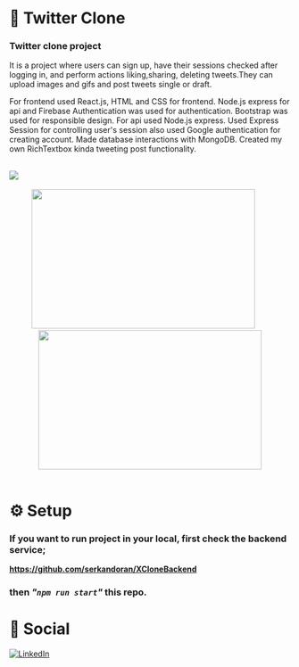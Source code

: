 
# 📒 Twitter Clone
### Twitter clone project


It is a project where users can sign up, have their sessions checked after logging in, and perform actions liking,sharing, deleting tweets.They can upload images and gifs and post tweets single or draft.

For frontend used React.js, HTML and CSS for frontend. Node.js express for api and Firebase Authentication was used for authentication. Bootstrap was used for responsible design.
For api used Node.js express. Used Express Session for controlling user's session also used Google authentication for creating account. Made database interactions with MongoDB.
Created my own RichTextbox kinda tweeting post functionality.

<br>

<div>
   <img src="https://res.cloudinary.com/drzvwj9n9/image/upload/v1727535694/genell_nl9xa2.png"/>
</div>

<br>

<div align="center" style="gap: 20px;">
   <img src="https://res.cloudinary.com/drzvwj9n9/image/upload/v1727525477/gif_qsedre.gif" width="400" height="250" />
   &nbsp;
   &nbsp;
   &nbsp;
   <img src="https://res.cloudinary.com/drzvwj9n9/image/upload/v1727527287/rtbgif_yvjx07.gif" width="400" height="250" />
</div>

<br>

# ⚙️ Setup

### If you want to run project in your local, first check the backend service;
**https://github.com/serkandoran/XCloneBackend**
### then _"`npm run start`"_ this repo.


# 🔗 Social

[![LinkedIn](https://img.shields.io/badge//SerkanDORAN-%230077B5.svg?style=for-the-badge&logo=linkedin&logoColor=white)](https://www.linkedin.com/in/serkandoran/)